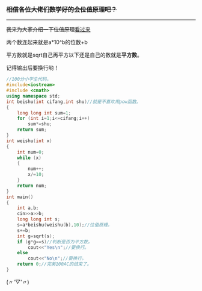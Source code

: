 ### ~~相信各位大佬们数学好的会位值原理吧？~~


------------
~~我来为大家介绍一下位值原理~~[看过来](https://wenku.baidu.com/view/07c1010f03020740be1e650e52ea551810a6c9a0.html)

两个数连起来就是a*10^b的位数+b

平方数就是sqrt自己再平方以下还是自己的数就是**平方数**。

记得输出后要换行哟！

```cpp
//100分小学生代码。
#include<iostream>
#include <cmath>
using namespace std;
int beishu(int cifang,int shu)//就是不喜欢用pow函数。
{
    long long int sum=1;
    for (int i=1;i<=cifang;i++)
        sum*=shu;
    return sum;
}
int weishu(int x)
{
    int num=0;
    while (x)
    {
        num++;
        x/=10;
    }
    return num;
}
int main()
{
    int a,b;
    cin>>a>>b;
    long long int s;
    s=a*beishu(weishu(b),10);//位值原理。
    s+=b;
    int g=sqrt(s);
    if (g*g==s)//判断是否为平方数。
    	cout<<"Yes\n";//要换行。
    else
    	cout<<"No\n";//要换行。
    return 0;//完美100AC的结束了。
} 
```
(〃'▽'〃)

